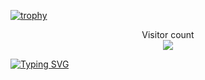 [![trophy](https://github-profile-trophy.vercel.app/?username=Rushi-Daulatkar&theme=onedark)](https://github.com/ryo-ma/github-profile-trophy)

<p align="center"> 
  Visitor count<br>
  <img src="https://profile-counter.glitch.me/Rushi-Daulatkar/count.svg" />
</p>

<a href="https://git.io/typing-svg"><img src="https://readme-typing-svg.demolab.com?font=Fira+Code&pause=1000&random=false&width=435&lines=The+five+boxing+wizards+jump+quickly" alt="Typing SVG" /></a>
<!---
Rushi-Daulatkar/Rushi-Daulatkar is a ✨ special ✨ repository because its `README.md` (this file) appears on your GitHub profile.
You can click the Preview link to take a look at your changes.
--->


